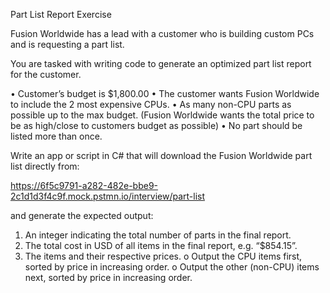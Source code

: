Part List Report Exercise

Fusion Worldwide has a lead with a customer who is building custom PCs and is requesting a part list. 

You are tasked with writing code to generate an optimized part list report for the customer. 

•	Customer’s budget is $1,800.00
•	The customer wants Fusion Worldwide to include the 2 most expensive CPUs.
•	As many non-CPU parts as possible up to the max budget. (Fusion Worldwide wants the total price to be as high/close to customers budget as possible)
•	No part should be listed more than once.

Write an app or script in C# that will download the Fusion Worldwide part list directly from:

https://6f5c9791-a282-482e-bbe9-2c1d1d3f4c9f.mock.pstmn.io/interview/part-list

and generate the expected output:
1.	An integer indicating the total number of parts in the final report.
2.	The total cost in USD of all items in the final report, e.g. “$854.15”.
3.	The items and their respective prices.
o	Output the CPU items first, sorted by price in increasing order.
o	Output the other (non-CPU) items next, sorted by price in increasing order.
